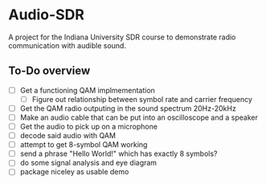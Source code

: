 # Audio-SDR
A project for the Indiana University SDR course to demonstrate radio communication with audible sound.

## To-Do overview
 - [ ] Get a functioning QAM implmementation
    - [ ] Figure out relationship between symbol rate and carrier frequency
 - [ ] Get the QAM radio outputing in the sound spectrum 20Hz-20kHz
 - [ ] Make an audio cable that can be put into an oscilloscope and a speaker
 - [ ] Get the audio to pick up on a microphone
 - [ ] decode said audio with QAM
 - [ ] attempt to get 8-symbol QAM working
 - [ ] send a phrase "Hello World!" which has exactly 8 symbols?
 - [ ] do some signal analysis and eye diagram
 - [ ] package niceley as usable demo

